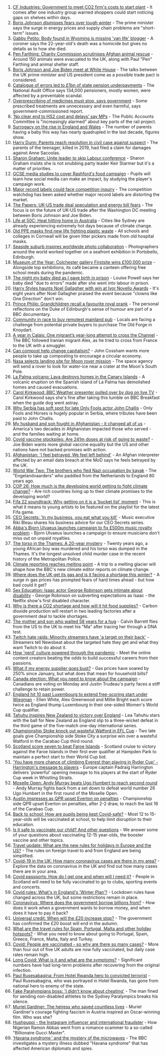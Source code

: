 1. [CF Industries: Government to meet CO2 firm's costs to start plant](https://www.bbc.co.uk/news/business-58641394?at_medium=RSS&at_campaign=KARANGA) - It comes after one industry group warned shoppers could start noticing gaps on shelves within days.
2. [Boris Johnson dismisses fears over tough winter](https://www.bbc.co.uk/news/uk-politics-58641114?at_medium=RSS&at_campaign=KARANGA) - The prime minister says the surge in energy prices and supply chain problems are "short-term" issues.
3. [Gabby Petito: Body found in Wyoming is missing 'van life' blogger](https://www.bbc.co.uk/news/world-us-canada-58646087?at_medium=RSS&at_campaign=KARANGA) - A coroner says the 22-year-old's death was a homicide but gives no details as to how she died.
4. [Pen Farthing: Charity Commission scrutinises Afghan animal rescue](https://www.bbc.co.uk/news/uk-58645719?at_medium=RSS&at_campaign=KARANGA) - Around 150 animals were evacuated to the UK, along with Paul "Pen" Farthing and animal shelter staff.
5. [Boris Johnson and Joe Biden meet at White House](https://www.bbc.co.uk/news/uk-politics-58646017?at_medium=RSS&at_campaign=KARANGA) - The talks between the UK prime minister and US president come as a possible trade pact is considered.
6. [Catalogue of errors led to £1bn of state pension underpayments](https://www.bbc.co.uk/news/business-58640197?at_medium=RSS&at_campaign=KARANGA) - The National Audit Office says 134,000 pensioners, mostly women, were affected by a preventable scandal.
7. [Overprescribing of medicines must stop, says government](https://www.bbc.co.uk/news/health-58639253?at_medium=RSS&at_campaign=KARANGA) - Some prescribed treatments are unnecessary and even harmful, says government-commissioned report.
8. ['No clear end to HS2 cost and delays' say MPs](https://www.bbc.co.uk/news/business-58638229?at_medium=RSS&at_campaign=KARANGA) - The Public Accounts Committee is "increasingly alarmed" about key parts of the rail project.
9. [Surrogacy on the rise in England and Wales](https://www.bbc.co.uk/news/uk-58639955?at_medium=RSS&at_campaign=KARANGA) - The number of parents having a baby this way has nearly quadrupled in the last decade, figures show.
10. [Harry Dunn: Parents reach resolution in civil case against suspect](https://www.bbc.co.uk/news/uk-england-northamptonshire-58642224?at_medium=RSS&at_campaign=KARANGA) - The parents of the teenager, killed in 2019, had filed a claim for damages against Anne Sacoolas.
11. [Sharon Graham: Unite leader to skip Labour conference](https://www.bbc.co.uk/news/uk-politics-58644894?at_medium=RSS&at_campaign=KARANGA) - Sharon Graham insists she is not snubbing party leader Keir Starmer but it's a matter of priorities.
12. [GCSE media studies to cover Rashford's food campaign](https://www.bbc.co.uk/news/education-58632162?at_medium=RSS&at_campaign=KARANGA) - Pupils will learn how social media can make an impact, by studying the player's campaign work.
13. [Major record labels could face competition inquiry](https://www.bbc.co.uk/news/entertainment-arts-58643793?at_medium=RSS&at_campaign=KARANGA) - The competition watchdog has been asked whether major record labels are distorting the market.
14. [The Papers: UK-US trade deal speculation and energy bill fears](https://www.bbc.co.uk/news/blogs-the-papers-58646657?at_medium=RSS&at_campaign=KARANGA) - The focus is on the future of UK-US trade after the Washington DC meeting between Boris Johnson and Joe Biden.
15. [Life at 50C: Heat hitting home in Australia](https://www.bbc.co.uk/news/world-australia-58643237?at_medium=RSS&at_campaign=KARANGA) - Cities like Sydney are already experiencing extremely hot days because of climate change.
16. [Old PPE masks find new life fighting plastic waste](https://www.bbc.co.uk/news/science-environment-58638792?at_medium=RSS&at_campaign=KARANGA) - All schools and colleges in Cornwall will be given litter pickers made from old hospital masks.
17. [Seaside suburb inspires worldwide photo collaboration](https://www.bbc.co.uk/news/in-pictures-58545468?at_medium=RSS&at_campaign=KARANGA) - Photographers around the world worked together on a seafront exhibition in Portobello, Edinburgh.
18. [Museum of the Year: Colchester gallery Firstsite wins £100,000 prize](https://www.bbc.co.uk/news/entertainment-arts-58636369?at_medium=RSS&at_campaign=KARANGA) - Alongside top exhibitions, its café became a canteen offering free school meals during the pandemic.
19. [The night my baby died as I gave birth in prison](https://www.bbc.co.uk/news/uk-58625101?at_medium=RSS&at_campaign=KARANGA) - Louise Powell says her baby died "due to errors" made after she went into labour in prison.
20. [Harry Styles haunts Noel Gallagher with win at Ivor Novello Awards](https://www.bbc.co.uk/news/entertainment-arts-58642759?at_medium=RSS&at_campaign=KARANGA) - It's eight years after Noel Gallagher praised the event because "clowns like One Direction" don't win.
21. [Prince Philip: Grandchildren recall a favourite royal prank](https://www.bbc.co.uk/news/uk-58587693?at_medium=RSS&at_campaign=KARANGA) - The personal reflections on the Duke of Edinburgh's sense of humour are part of a BBC documentary.
22. [Community in race to buy remotest mainland pub](https://www.bbc.co.uk/news/uk-scotland-highlands-islands-58624724?at_medium=RSS&at_campaign=KARANGA) - Locals are facing a challenge from potential private buyers to purchase The Old Forge in Knoydart.
23. [A year in Calais: One migrant’s year-long attempt to cross the Channel](https://www.bbc.co.uk/news/world-europe-58629132?at_medium=RSS&at_campaign=KARANGA) - The BBC followed Iranian migrant Alex, as he tried to cross from France to the UK with a smuggler.
24. [Can compost help change capitalism?](https://www.bbc.co.uk/news/science-environment-58587691?at_medium=RSS&at_campaign=KARANGA) - John Cossham wants more people to take up composting to encourage a circular economy.
25. [Nasa selects landing site for Moon rover mission](https://www.bbc.co.uk/news/science-environment-58608295?at_medium=RSS&at_campaign=KARANGA) - The space agency will send a rover to look for water-ice near a crater at the Moon's South Pole.
26. [La Palma volcano: Lava destroys homes in the Canary Islands](https://www.bbc.co.uk/news/world-europe-58625781?at_medium=RSS&at_campaign=KARANGA) - A volcanic eruption on the Spanish island of La Palma has demolished homes and caused evacuations.
27. [Carol Kirkwood: BBC Weather presenter pulled over by dog on live TV](https://www.bbc.co.uk/news/uk-58625098?at_medium=RSS&at_campaign=KARANGA) - Carol Kirkwood says she's fine after taking this tumble on BBC Breakfast when the guide dog went astray.
28. [Why Serbia has soft spot for late Only Fools actor John Challis](https://www.bbc.co.uk/news/world-europe-58630500?at_medium=RSS&at_campaign=KARANGA) - Only Fools and Horses is hugely popular in Serbia, where tributes have been paid to John Challis.
29. [My husband and son fought in Afghanistan - it changed all of us](https://www.bbc.co.uk/news/world-us-canada-58603119?at_medium=RSS&at_campaign=KARANGA) - America's two decades in Afghanistan impacted those who served - and the families waiting at home.
30. [Covid vaccine stockpiles: Are 241m doses at risk of going to waste?](https://www.bbc.co.uk/news/world-us-canada-58640297?at_medium=RSS&at_campaign=KARANGA) - Joe Biden wants more global vaccine equality but the US and other nations have not backed promises with action.
31. [Afghanistan: 'I feel betrayed. We feel left behind'](https://www.bbc.co.uk/news/uk-58639895?at_medium=RSS&at_campaign=KARANGA) - An Afghan interpreter affected by an email data breach at the MoD says he feels betrayed by the UK.
32. [World War Two: The brothers who fled Nazi occupation by kayak](https://www.bbc.co.uk/news/uk-england-suffolk-57205877?at_medium=RSS&at_campaign=KARANGA) - The "Engelandvaarders" who paddled from the Netherlands to England 80 years ago.
33. [COP 26: How much is the developing world getting to fight climate change?](https://www.bbc.co.uk/news/57975275?at_medium=RSS&at_campaign=KARANGA) - Are rich countries living up to their climate promises to the developing world?
34. [Fifa 22 soundtrack: Why getting on it is a 'bucket list' moment](https://www.bbc.co.uk/news/newsbeat-58637447?at_medium=RSS&at_campaign=KARANGA) - This is what it means to young artists to be featured on the playlist for the latest Fifa game.
35. [CEO Secrets: 'In my business, you eat what you kill'](https://www.bbc.co.uk/news/business-58598136?at_medium=RSS&at_campaign=KARANGA) - Music executive Riki Bleau shares his business advice for our CEO Secrets series.
36. [Abba's Bjorn Ulvaeus launches campaign to fix £500m music royalty problem](https://www.bbc.co.uk/news/entertainment-arts-58643787?at_medium=RSS&at_campaign=KARANGA) - Bjorn Ulvaeus launches a campaign to ensure musicians don't miss out on unpaid royalties.
37. [The torso in the Thames: A 20-year mystery](https://www.bbc.co.uk/news/uk-58415046?at_medium=RSS&at_campaign=KARANGA) - Twenty years ago, a young African boy was murdered and his torso was dumped in the Thames. It's the longest unsolved child murder case in the recent history of the Metropolitan Police.
38. [Climate reporting reaches melting point](https://www.bbc.co.uk/news/science-environment-58600725?at_medium=RSS&at_campaign=KARANGA) - A trip to a melting glacier will shape how the BBC's new climate editor reports on climate change.
39. [Where does the UK get its gas and is it facing a shortage this winter?](https://www.bbc.co.uk/news/business-58637094?at_medium=RSS&at_campaign=KARANGA) - A surge in gas prices has prompted fears of hard times ahead - but how bad could it get?
40. [Sex Education: Isaac actor George Robinson gets intimate about disability](https://www.bbc.co.uk/news/entertainment-arts-58623652?at_medium=RSS&at_campaign=KARANGA) - George Robinson on subverting expectations as Isaac - the Netflix show's first disabled character.
41. [Why is there a CO2 shortage and how will it hit food supplies?](https://www.bbc.co.uk/news/explainers-58626935?at_medium=RSS&at_campaign=KARANGA) - Carbon dioxide production will restart in two leading factories after a government deal to tackle shortages.
42. [The mother and son who waited 58 years for a hug](https://www.bbc.co.uk/news/uk-england-cambridgeshire-58600935?at_medium=RSS&at_campaign=KARANGA) - Calvin Barrett flies from the US to the UK to meet his "Ma" after tracing her through a DNA test.
43. [Twitch hate raids: Minority streamers have 'a target on their back'](https://www.bbc.co.uk/news/newsbeat-58594732?at_medium=RSS&at_campaign=KARANGA) - Streamers tell Newsbeat about the targeted hate they get and what they want Twitch to do about it.
44. [How 'nerd' culture powered through the pandemic](https://www.bbc.co.uk/news/business-58535299?at_medium=RSS&at_campaign=KARANGA) - Meet the online content creators beating the odds to build successful careers from their passions.
45. [What if my energy supplier goes bust?](https://www.bbc.co.uk/news/business-58090533?at_medium=RSS&at_campaign=KARANGA) - Gas prices have soared by 250% since January, but what does that mean for household bills?
46. [Canada election: What you need to know about the campaign](https://www.bbc.co.uk/news/world-us-canada-58573882?at_medium=RSS&at_campaign=KARANGA) - Canadians are voting on Monday and Justin Trudeau's party faces a stiff challenge to retain power.
47. [England hit 10 past Luxembourg to extend free-scoring start under Wiegman](https://www.bbc.co.uk/sport/football/58624411?at_medium=RSS&at_campaign=KARANGA) - Ellen White, Alex Greenwood and Millie Bright each score twice as England thump Luxembourg in their one-sided Women's World Cup qualifier.
48. [Tahuhu inspires New Zealand to victory over England](https://www.bbc.co.uk/sport/cricket/58643587?at_medium=RSS&at_campaign=KARANGA) - Lea Tahuhu stars with the ball for New Zealand as England slip to a three-wicket defeat in the third game of the five-match one-day international series.
49. [Championship Stoke knock out wasteful Watford in EFL Cup](https://www.bbc.co.uk/sport/football/58553815?at_medium=RSS&at_campaign=KARANGA) - Two late goals give Championship side Stoke City a surprise win over a wasteful Watford in the Carabao Cup third round.
50. [Scotland score seven to beat Faroe Islands](https://www.bbc.co.uk/sport/football/58627425?at_medium=RSS&at_campaign=KARANGA) - Scotland cruise to victory against the Faroe Islands in their first ever qualifier at Hampden Park to maintain a perfect start to their World Cup bid.
51. ['You have more chance of climbing Everest than playing in Ryder Cup' - Harrington's message to players](https://www.bbc.co.uk/sport/golf/58633571?at_medium=RSS&at_campaign=KARANGA) - Europe captain Padraig Harrington delivers 'powerful' opening message to his players at the start of Ryder Cup week in Whistling Straits.
52. [Moselle Open: Andy Murray beats Ugo Humbert to reach second round](https://www.bbc.co.uk/sport/tennis/58645230?at_medium=RSS&at_campaign=KARANGA) - Andy Murray fights back from a set down to defeat world number 26 Ugo Humbert in the first round of the Moselle Open.
53. [Austin impresses as QPR upset Everton on penalties](https://www.bbc.co.uk/sport/football/58553820?at_medium=RSS&at_campaign=KARANGA) - Championship side QPR upset Everton on penalties, after 2-2 draw, to reach the last 16 of the Carabao Cup.
54. [Back to school: How are pupils being kept Covid-safe?](https://www.bbc.co.uk/news/education-51643556?at_medium=RSS&at_campaign=KARANGA) - Most 12 to 15-year-olds will be vaccinated at school, to help limit disruption to their education.
55. [Is it safe to vaccinate our child? And other questions](https://www.bbc.co.uk/news/world-asia-china-51176409?at_medium=RSS&at_campaign=KARANGA) - We answer some of your questions about vaccinating 12-15 year-olds, the booster vaccine and other topics.
56. [Travel update: What are the new rules for holidays in Europe and the US?](https://www.bbc.co.uk/news/explainers-52544307?at_medium=RSS&at_campaign=KARANGA) - The rules on foreign travel to and from England are being simplified.
57. [Covid-19 in the UK: How many coronavirus cases are there in my area?](https://www.bbc.co.uk/news/uk-51768274?at_medium=RSS&at_campaign=KARANGA) - Explore the data on coronavirus in the UK and find out how many cases there are in your area.
58. [Covid passports: How do I get one and when will I need it?](https://www.bbc.co.uk/news/explainers-55718553?at_medium=RSS&at_campaign=KARANGA) - People in Scotland will need to be fully vaccinated to go to clubs, sporting events and concerts.
59. [Covid rules: What's in England's 'Winter Plan'?](https://www.bbc.co.uk/news/explainers-52530518?at_medium=RSS&at_campaign=KARANGA) - Lockdown rules have changed across the UK, but some restrictions remain in place.
60. [Coronavirus: Where does the government borrow billions from?](https://www.bbc.co.uk/news/business-50504151?at_medium=RSS&at_campaign=KARANGA) - How does it work when a government wants to borrow money, and when does it have to pay it back?
61. [Universal credit: When will the £20 increase stop?](https://www.bbc.co.uk/news/uk-41487126?at_medium=RSS&at_campaign=KARANGA) - The government has confirmed the £20 boost will end in the autumn.
62. [What are the travel rules for Spain, Portugal, Malta and other holiday hotspots?](https://www.bbc.co.uk/news/explainers-56997931?at_medium=RSS&at_campaign=KARANGA) - What you need to know about going to Portugal, Spain, Greece, France, Malta, Italy and Turkey.
63. [Covid: People are vaccinated - so why are there so many cases?](https://www.bbc.co.uk/news/health-55045639?at_medium=RSS&at_campaign=KARANGA) - More than four out of five UK adults are now fully vaccinated, but daily case rates remain high.
64. [Long Covid: What is it and what are the symptoms?](https://www.bbc.co.uk/news/health-57833394?at_medium=RSS&at_campaign=KARANGA) - Significant numbers have had long-term problems after recovering from the original infection.
65. [Paul Rusesabagina: From Hotel Rwanda hero to convicted terrorist](https://www.bbc.co.uk/news/world-africa-58604468?at_medium=RSS&at_campaign=KARANGA) - Paul Rusesabagina, who was portrayed in Hotel Rwanda, has gone from national hero to enemy of the state.
66. [Fake Paralympians boss: 'I didn't know about cheating'](https://www.bbc.co.uk/news/stories-58598677?at_medium=RSS&at_campaign=KARANGA) - The man fined for sending non-disabled athletes to the Sydney Paralympics breaks his silence.
67. [Muriel Gardiner: The heiress who saved countless lives](https://www.bbc.co.uk/news/uk-england-london-58399839?at_medium=RSS&at_campaign=KARANGA) - Muriel Gardiner's courage fighting fascism in Austria inspired an Oscar-winning film. Who was she?
68. [Hushpuppi - the Instagram influencer and international fraudster](https://www.bbc.co.uk/news/world-africa-58553109?at_medium=RSS&at_campaign=KARANGA) - How Nigerian Ramon Abbas went from a romance scammer to a so-called "Billionaire Gucci Master".
69. [‘Havana syndrome ’ and the mystery of the microwaves](https://www.bbc.co.uk/news/world-58396698?at_medium=RSS&at_campaign=KARANGA) - The BBC investigates a mystery illness dubbed "Havana syndrome" that has affected American diplomats and spies.
